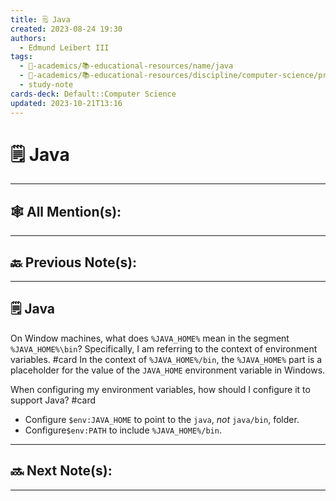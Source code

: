 ```yaml
---
title: 🗒️ Java
created: 2023-08-24 19:30
authors:
  - Edmund Leibert III
tags:
  - 🔴-academics/📚-educational-resources/name/java
  - 🔴-academics/📚-educational-resources/discipline/computer-science/programming-language/java
  - study-note
cards-deck: Default::Computer Science
updated: 2023-10-21T13:16
---
```


#  🗒️ Java

---

## 🕸️ All Mention(s): 

---

## 🔙 Previous Note(s):

---

## 🗒️ Java

On Window machines, what does `%JAVA_HOME%` mean in the segment `%JAVA_HOME%\bin`? Specifically, I am referring to the context of environment variables.
#card 
In the context of `%JAVA_HOME%/bin`, the `%JAVA_HOME%` part is a placeholder for the value of the `JAVA_HOME` environment variable in Windows.

When configuring my environment variables, how should I configure it to support Java?
#card 
- Configure `$env:JAVA_HOME` to point to the `java`, _not_ `java/bin`, folder.
- Configure`$env:PATH` to include `%JAVA_HOME%/bin`.

---

## 🔜 Next Note(s):

---

